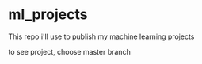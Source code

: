 # ml_projects
This repo i'll use to publish my machine learning projects 

to see project, choose master branch

